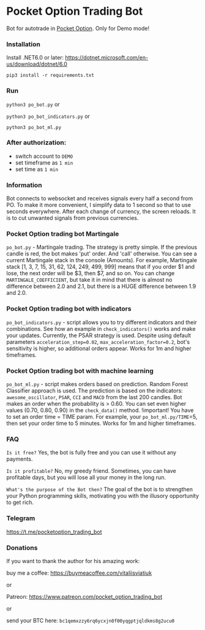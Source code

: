 # Pocket Option Trading Bot
Bot for autotrade in [Pocket Option](https://pocketoption.com/). Only for Demo mode!

### Installation
Install .NET6.0 or later: https://dotnet.microsoft.com/en-us/download/dotnet/6.0

`pip3 install -r requirements.txt`

### Run
`python3 po_bot.py`
or

`python3 po_bot_indicators.py`
or

`python3 po_bot_ml.py`

### After authorization:
- switch account to `DEMO`
- set timeframe as `1 min`
- set time as `1 min`

### Information
Bot connects to websocket and receives signals every half a second from PO.
To make it more convenient, I simplify data to 1 second so that to use seconds
everywhere. After each change of currency, the screen reloads. It is to cut
unwanted signals from previous currencies.

### Pocket Option trading bot Martingale
`po_bot.py` - Martingale trading. The strategy is pretty simple. If the previous candle is red, the bot makes 'put' order. And 'call' otherwise. You can see a current Martingale stack in the console (Amounts). For example, Martingale stack [1, 3, 7, 15, 31, 62, 124, 249, 499, 999] means that if you order $1 and lose, the next order will be $3, then $7, and so on. You can change `MARTINGALE_COEFFICIENT`, but take it in mind that there is almost no difference between 2.0 and 2.1, but there is a HUGE difference between 1.9 and 2.0.

### Pocket Option trading bot with indicators
`po_bot_indicators.py` - script allows you to try different indicators and their combinations. See how an example in `check_indicators()` works and make your updates. Currently, the PSAR strategy is used. Despite using default parameters `acceleration_step=0.02`, `max_acceleration_factor=0.2`, bot's sensitivity is higher, so additional orders appear. Works for 1m and higher timeframes.

### Pocket Option trading bot with machine learning
`po_bot_ml.py` - script makes orders based on prediction. Random Forest Classifier approach is used. The prediction is based on the indicators: `awesome_oscillator`, `PSAR`, `CCI` and `MACD` from the last 200 candles. Bot makes an order when the probability is > 0.60. You can set even higher values (0.70, 0.80, 0.90) in the `check_data()` method. !important! You have to set an order time = TIME param. For example, your `po_bot_ml.py/TIME`=5, then set your order time to 5 minutes. Works for 1m and higher timeframes.


### FAQ
`Is it free?`
Yes, the bot is fully free and you can use it without any payments.

`Is it profitable?`
No, my greedy friend. Sometimes, you can have profitable days, but you will lose all your money in the long run.

`What's the purpose of the Bot then?`
The goal of the bot is to strengthen your Python programming skills, motivating you with the illusory opportunity to get rich.

### Telegram
https://t.me/pocketoption_trading_bot

### Donations
If you want to thank the author for his amazing work:

buy me a coffee:
https://buymeacoffee.com/vitaliisviatiuk

or

Patreon: https://www.patreon.com/pocket_option_trading_bot

or

send your BTC here: `bc1qemxzzy6rq6ycxjn0f00yqgptjqldkms8g2ucu0`
